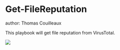 # Get-FileReputation
author: Thomas Couilleaux

This playbook will get file reputation from VirusTotal.

<a href="https://portal.azure.com/#create/Microsoft.Template/uri/https%3A%2F%2Fraw.githubusercontent.com%2Fgaelor%2FSentinelAsCode%2Fmaster%2FPlaybooks%2FGet-FileReputation%2FGet-FileReputation.json" target="_blank">
    <img src="https://aka.ms/deploytoazurebutton""/>
</a>